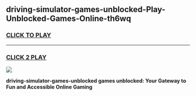 
## driving-simulator-games-unblocked-Play-Unblocked-Games-Online-th6wq
<h3>
<a href="https://premium76.site?title=driving-simulator-games-unblocked&ref=25A">CLICK TO PLAY</a></h3>
<hr>

<h3>
<a href="https://premium76.site?title=driving-simulator-games-unblocked&ref=25A">CLICK 2 PLAY</a>
  
</h3>

<a href="https://premium76.site?title=driving-simulator-games-unblocked&ref=25A"><img src="https://clearcache.store/games.png"></a>


**driving-simulator-games-unblocked games unblocked: Your Gateway to Fun and Accessible Online Gaming**
